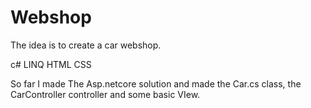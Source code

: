 # Webshop

The idea is to create a car webshop.

c#
LINQ
HTML
CSS

So far I made The Asp.netcore solution and made the Car.cs class, the CarController controller and some basic VIew.


